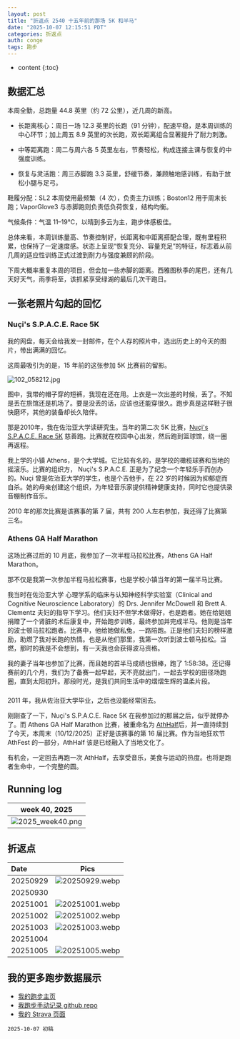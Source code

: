 ```yaml
---
layout: post
title: "折返点 2540 十五年前的那场 5K 和半马"
date: "2025-10-07 12:15:51 PDT"
categories: 折返点
auth: conge
tags: 跑步
---
```

* content
{:toc}

## 数据汇总

本周全勤，总跑量 44.8 英里（约 72 公里），近几周的新高。




* 长距离核心：周日一场 12.3 英里的长跑（91 分钟），配速平稳，是本周训练的中心环节；加上周五 8.9 英里的次长跑，双长距离组合显著提升了耐力刺激。

* 中等距离跑：周二与周六各 5 英里左右，节奏轻松，构成连接主课与恢复的中强度训练。

* 恢复与灵活跑：周三赤脚跑 3.3 英里，舒缓节奏，兼顾触地感训练，有助于放松小腿与足弓。

鞋履分配：SL2 本周使用最频繁（4 次），负责主力训练；Boston12 用于周末长跑；VaporGlove3 与赤脚跑则负责低负荷恢复，结构均衡。

气候条件：气温 11–19℃，以晴到多云为主，跑步体感极佳。

总体来看，本周训练量高、节奏控制好，长距离和中距离搭配合理，既有里程积累，也保持了一定速度感。状态上呈现“恢复充分、容量充足”的特征，标志着从前几周的适应性训练正式过渡到耐力与强度兼顾的阶段。

下周大概率重复本周的项目，但会加一些赤脚的距离。西雅图秋季的尾巴，还有几天好天气，雨季将至，该抓紧享受绿湖的最后几次干跑日。

## 一张老照片勾起的回忆

### Nuçi's S.P.A.C.E. Race 5K

我的网盘，每天会给我发一封邮件，在个人存的照片中，选出历史上的今天的图片，带出满满的回忆。

这周最吸引为的是，15 年前的这张参加 5K 比赛前的留影。

![102_058212.jpg](https://s2.loli.net/2025/10/08/EItA6LH5yhjXYF2.jpg)

图中，我带的帽子穿的短裤，我现在还在用。上衣是一次出差的时候，丢了。不知是丢在旅馆还是机场了。要是没丢的话，应该也还能穿很久。跑步真是这样鞋子很快磨坏，其他的装备却长久陪伴。

那是2010年，我在佐治亚大学读研究生。当年的第二次 5K 比赛，[Nuçi's S.P.A.C.E. Race 5K](https://conge.livingwithfcs.org/2010/10/04/oct-2nd-nucis-space-5k/) 慈善跑。比赛就在校园中心出发，然后跑到篮球馆，绕一圈再返程。

我上学的小镇 Athens，是个大学城。它比较有名的，是学校的橄榄球赛和当地的摇滚乐。比赛的组织方， Nuçi's S.P.A.C.E. 正是为了纪念一个年轻乐手而创办的。Nuçi 曾是佐治亚大学的学生，也是个吉他手，在 22 岁的时候因为抑郁症而自杀。她的母亲创建这个组织，为年轻音乐家提供精神健康支持，同时它也提供录音棚制作音乐。

2010 年的那次比赛是该赛事的第 7 届，共有 200 人左右参加，我还得了比赛第三名。

### Athens GA Half Marathon

这场比赛过后的 10 月底，我参加了一次半程马拉松比赛，Athens GA Half Marathon。

那不仅是我第一次参加半程马拉松赛事，也是学校小镇当年的第一届半马比赛。

我当时在佐治亚大学 心理学系的临床与认知神经科学实验室（Clinical and Cognitive Neuroscience Laboratory）的 Drs. Jennifer McDowell 和 Brett A. Clementz 夫妇的指导下学习。他们夫妇不但学术做得好，也是跑者。她在给姐姐捐赠了一个肾脏的术后康复中，开始跑步训练，最终参加并完成半马。他则是当年的波士顿马拉松跑者。比赛中，他给她做私兔，一路陪跑。正是他们夫妇的榜样激励，助燃了我对长跑的热情。也是从他们那里，我第一次听到波士顿马拉松。当燃，那时的我是不会想到，有一天我也会获得波马资格。

我的妻子当年也参加了比赛，而且她的首半马成绩也很棒，跑了 1:58:38。还记得赛前的几个月，我们为了备赛一起早起，天不亮就出门，一起去学校的田径场跑圈，直到太阳初升。那段时光，是我们共同生活中的熠熠生辉的温柔片段。

### 

2011 年，我从佐治亚大学毕业，之后也没能经常回去。

刚刚查了一下，Nuçi's S.P.A.C.E. Race 5K 在我参加过的那届之后，似乎就停办了。而 Athens GA Half Marathon 比赛，被重命名为 [AthHalf](https://athhalf.com/)后，并一直持续到了今天，本周末（10/12/2025）正好是该赛事的第 16 届比赛。作为当地狂欢节 AthFest 的一部分，AthHalf 该是已经融入了当地文化了。

有机会，一定回去再跑一次 AthHalf，去享受音乐，美食与运动的热度。也将是跑者生命中，一个完整的圆。

## Running log

|                             week 40, 2025                              |
| :--------------------------------------------------------------------: |
| ![2025_week40.png](https://s2.loli.net/2025/10/08/mX3uWUJpCLNScbT.png) |

## 折返点

| Date     |                                Pics                                   |
| :------- | :-------------------------------------------------------------------: |
| 20250929 | ![20250929.webp](https://s2.loli.net/2025/10/08/2Ac79HWoRrEVMPU.webp) |
| 20250930 |  |
| 20251001 | ![20251001.webp](https://s2.loli.net/2025/10/08/otrYmLhwQXCsKRl.webp) |
| 20251002 | ![20251002.webp](https://s2.loli.net/2025/10/08/SnP6iBq8d1gWYCV.webp) |
| 20251003 | ![20251003.webp](https://s2.loli.net/2025/10/08/Ztvck1Egn9TSDzq.webp) |
| 20251004 |  |
| 20251005 | ![20251005.webp](https://s2.loli.net/2025/10/08/XsfrymqnNkLl9GK.webp) |

## 我的更多跑步数据展示

*   [我的跑步主页](https://conge.livingwithfcs.org/running_page/)
*   [我跑步手动记录 github repo](https://github.com/conge/RunningStreak)
*   [我的 Strava 页面](https://www.strava.com/athletes/57680242)

```
2025-10-07 初稿
```